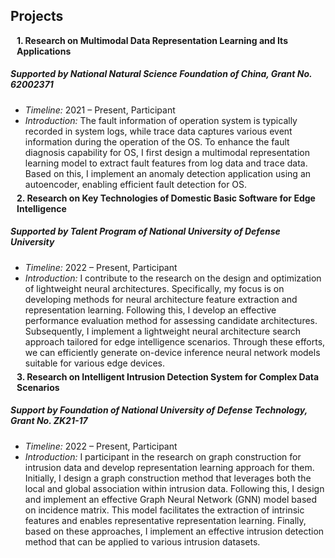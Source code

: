 ## Projects

<h4 style="margin:0 10px 0;">1. Research on Multimodal Data Representation Learning and Its Applications</h4>
<h5>Supported by National Natural Science Foundation of China, Grant No. 62002371</h5>

<ul style="margin:0 0 5px;">
  <li><autocolor><i>Timeline:</i> 2021 – Present, Participant</autocolor></a></li>
  <li><autocolor><i>Introduction:</i> The fault information of operation system is typically recorded in system logs, while trace data captures various event information during the operation of the OS. To enhance the fault diagnosis capability for OS, I first design a multimodal representation learning model to extract fault features from log data and trace data. Based on this, I implement an anomaly detection application using an autoencoder, enabling efficient fault detection for OS.</autocolor></a></li>
</ul>

<h4 style="margin:0 10px 0;">2. Research on Key Technologies of Domestic Basic Software for Edge Intelligence</h4>
<h5>Supported by Talent Program of National University of Defense University</h5>

<ul style="margin:0 0 5px;">
  <li><autocolor><i>Timeline:</i> 2022 – Present, Participant</autocolor></a></li>
  <li><autocolor><i>Introduction:</i> I contribute to the research on the design and optimization of lightweight neural architectures. Specifically, my focus is on developing methods for neural architecture feature extraction and representation learning. Following this, I develop an effective performance evaluation method for assessing candidate architectures. Subsequently, I implement a lightweight neural architecture search approach tailored for edge intelligence scenarios. Through these efforts, we can efficiently generate on-device inference neural network models suitable for various edge devices.</autocolor></a></li>
</ul>

<h4 style="margin:0 10px 0;">3. Research on Intelligent Intrusion Detection System for Complex Data Scenarios</h4>
<h5>Support by Foundation of National University of Defense Technology, Grant No. ZK21-17</h5>

<ul style="margin:0 0 5px;">
  <li><autocolor><i>Timeline:</i> 2022 – Present, Participant</autocolor></a></li>
  <li><autocolor><i>Introduction:</i> I participant in the research on graph construction for intrusion data and develop representation learning approach for them. Initially, I design a graph construction method that leverages both the local and global association within intrusion data. Following this, I design and implement an effective Graph Neural Network (GNN) model based on incidence matrix. This model facilitates the extraction of intrinsic features and enables representative representation learning. Finally, based on these approaches, I implement an effective intrusion detection method that can be applied to various intrusion datasets.</autocolor></a></li>
</ul>
